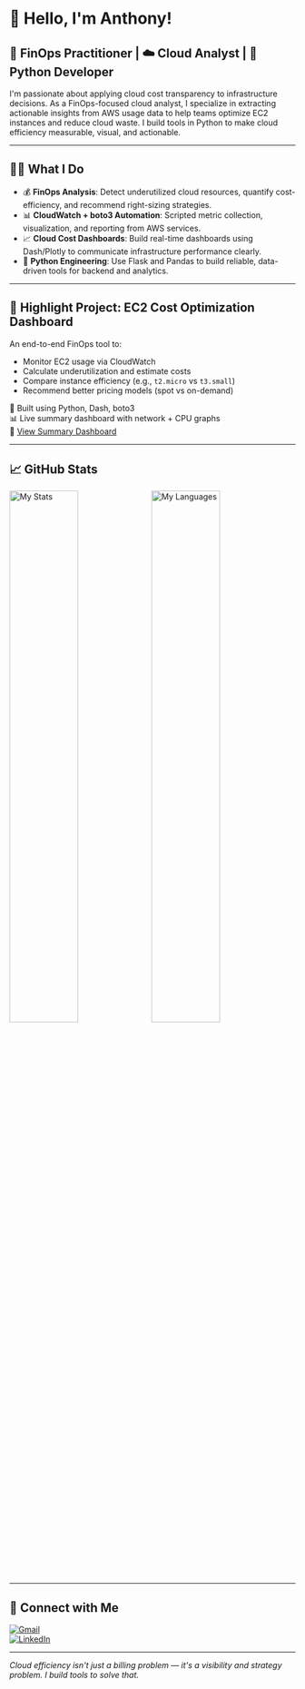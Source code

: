 # 👋 Hello, I'm Anthony!

## 💸 FinOps Practitioner | ☁️ Cloud Analyst | 🐍 Python Developer

I'm passionate about applying cloud cost transparency to infrastructure decisions. As a FinOps-focused cloud analyst, I specialize in extracting actionable insights from AWS usage data to help teams optimize EC2 instances and reduce cloud waste. I build tools in Python to make cloud efficiency measurable, visual, and actionable.

---

## 👨‍💻 What I Do

- 💰 **FinOps Analysis**: Detect underutilized cloud resources, quantify cost-efficiency, and recommend right-sizing strategies.
- 📊 **CloudWatch + boto3 Automation**: Scripted metric collection, visualization, and reporting from AWS services.
- 📈 **Cloud Cost Dashboards**: Build real-time dashboards using Dash/Plotly to communicate infrastructure performance clearly.
- 🐍 **Python Engineering**: Use Flask and Pandas to build reliable, data-driven tools for backend and analytics.

---

## 🚀 Highlight Project: EC2 Cost Optimization Dashboard

An end-to-end FinOps tool to:

- Monitor EC2 usage via CloudWatch
- Calculate underutilization and estimate costs
- Compare instance efficiency (e.g., `t2.micro` vs `t3.small`)
- Recommend better pricing models (spot vs on-demand)

📍 Built using Python, Dash, boto3  
📊 Live summary dashboard with network + CPU graphs  
🔗 [View Summary Dashboard](https://ec2-cost-optimization-dashboard-5.onrender.com/)

---

## 📈 GitHub Stats

<img alt="My Stats" align="left" width="49%" src="https://github-readme-stats.vercel.app/api?username=ngunyigachie&show_icons=true&theme=synthwave"/>
<img alt="My Languages" align="left" width="49%" src="https://github-readme-stats.vercel.app/api/top-langs/?username=ngunyigachie&layout=compact&theme=synthwave"/>

<br clear="both" />

---

## 🔗 Connect with Me

[![Gmail](https://img.shields.io/badge/-Gmail-red?style=flat-square&logo=gmail&logoColor=white&link=mailto:antogachie@gmail.com)](mailto:antogachie@gmail.com)  
[![LinkedIn](https://img.shields.io/badge/-LinkedIn-blue?style=flat-square&logo=linkedin&logoColor=white&link=https://www.linkedin.com/in/anthony-gachie-18b7292b8/)](https://www.linkedin.com/in/anthony-gachie-18b7292b8/)

---

_Cloud efficiency isn't just a billing problem — it's a visibility and strategy problem. I build tools to solve that._




